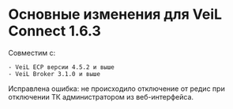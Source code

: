 # Основные изменения для VeiL Connect 1.6.3

Совместим с:

    - VeiL ECP версии 4.5.2 и выше
    - VeiL Broker 3.1.0 и выше
    
Исправлена ошибка: не происходило отключение от редис при отключении ТК администратором из веб-интерфейса.